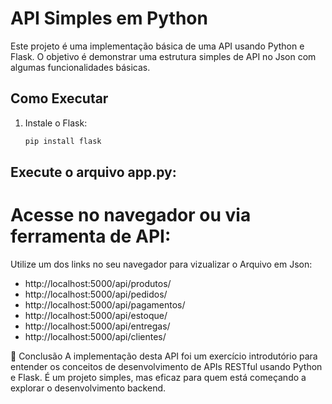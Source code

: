 # API Simples em Python

Este projeto é uma implementação básica de uma API usando Python e Flask. O objetivo é demonstrar uma estrutura simples de API no Json com algumas funcionalidades básicas.

## Como Executar

1. Instale o Flask:
   ```bash
   pip install flask

## Execute o arquivo app.py:
# Acesse no navegador ou via ferramenta de API:

Utilize um dos links no seu navegador para vizualizar o Arquivo em Json: 
- http://localhost:5000/api/produtos/
- http://localhost:5000/api/pedidos/
- http://localhost:5000/api/pagamentos/
- http://localhost:5000/api/estoque/
- http://localhost:5000/api/entregas/
- http://localhost:5000/api/clientes/

📝 Conclusão
A implementação desta API foi um exercício introdutório para entender os conceitos de desenvolvimento de APIs RESTful usando Python e Flask. É um projeto simples, mas eficaz para quem está começando a explorar o desenvolvimento backend.
